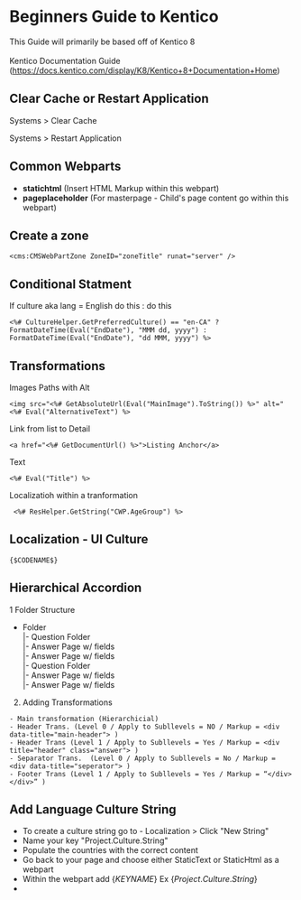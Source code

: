 Beginners Guide to Kentico
=============================

This Guide will primarily be based off of Kentico 8
<br>
<br>
Kentico Documentation Guide (https://docs.kentico.com/display/K8/Kentico+8+Documentation+Home)

Clear Cache or Restart Application
--------- 
<p>Systems > Clear Cache</p>
<p>Systems > Restart Application</p>

Common Webparts
--------- 
- __statichtml__ (Insert HTML Markup within this webpart)
- __pageplaceholder__ (For masterpage - Child's page content go within this webpart)



Create a zone
--------

```
<cms:CMSWebPartZone ZoneID="zoneTitle" runat="server" />
```
Conditional Statment
--------
If culture aka lang = English do this : do this
```
<%# CultureHelper.GetPreferredCulture() == "en-CA" ? FormatDateTime(Eval("EndDate"), "MMM dd, yyyy") : FormatDateTime(Eval("EndDate"), "dd MMM, yyyy") %>

```
Transformations
--------
Images Paths with Alt
```
<img src="<%# GetAbsoluteUrl(Eval("MainImage").ToString()) %>" alt="<%# Eval("AlternativeText") %>
```
Link from list to Detail
```
<a href="<%# GetDocumentUrl() %>">Listing Anchor</a>
```
Text
```
<%# Eval("Title") %>
```
Localizatioh within a tranformation
```
 <%# ResHelper.GetString("CWP.AgeGroup") %>
```

Localization - UI Culture
--------
```
{$CODENAME$}
```

Hierarchical Accordion
--------
1 Folder Structure

- Folder <br>
  |- Question Folder <br>
     |- Answer Page w/ fields <br>
     |- Answer Page w/ fields <br>
  |- Question Folder <br>
     |- Answer Page w/ fields <br>
     |- Answer Page w/ fields <br>

2.	Adding Transformations
```
- Main transformation (Hierarchicial)
- Header Trans. (Level 0 / Apply to Subllevels = NO / Markup = <div data-title="main-header"> )
- Header Trans (Level 1 / Apply to Subllevels = Yes / Markup = <div title="header" class="answer"> )
- Separator Trans.  (Level 0 / Apply to Subllevels = No / Markup = <div data-title="seperator"> )
- Footer Trans (Level 1 / Apply to Subllevels = Yes / Markup = “</div> </div>” )
```


Add Language Culture String
--------

- To create a culture string go to - Localization > Click "New String"
- Name your key "Project.Culture.String"
- Populate the countries with the correct content
- Go back to your page and choose either StaticText or StaticHtml as a webpart
- Within the webpart add {$KEYNAME$} Ex {$Project.Culture.String$}
-

